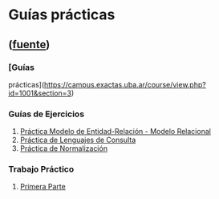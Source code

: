 # Guías prácticas
([fuente](https://campus.exactas.uba.ar/course/view.php?id=1001&section=3))
---
### [Guías
prácticas](https://campus.exactas.uba.ar/course/view.php?id=1001&section=3)

### Guías de Ejercicios

  1. [Práctica Modelo de Entidad-Relación - Modelo Relacional](https://campus.exactas.uba.ar/pluginfile.php/79733/course/section/12874/PracticaModelizacion.pdf)
  2. [Práctica de Lenguajes de Consulta](https://campus.exactas.uba.ar/pluginfile.php/79733/course/section/12874/PracticaLenguajes.pdf)
  3. [Práctica de Normalización](https://campus.exactas.uba.ar/pluginfile.php/79733/course/section/12874/PracticaNormalizacion.pdf)

### Trabajo Práctico

  1. [Primera Parte](https://campus.exactas.uba.ar/pluginfile.php/79733/course/section/12874/TraboPractico1.pdf)

